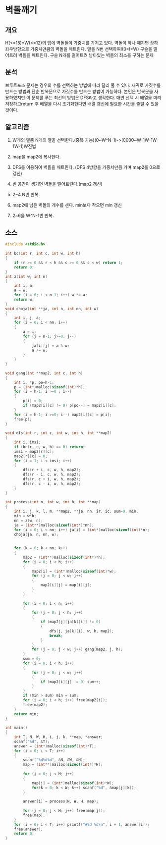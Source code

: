 # 벽돌깨기

## 개요

H(<=15)*W(<=12)의 맵에 벽돌들이 가중치를 가지고 있다. 벽돌이 하나 깨지면 상하좌우방향으로 가중치만큼의 벽돌을 깨트린다. 열을 N번 선택하여I(0<I<W) 구슬을 떨어트려 벽돌을 깨트린다. 구슬 N개를 떨어트려 남아있는 벽돌의 최소를 구하는 문제

## 분석

브루트포스 문제는 경우의 수를 선택하는 방법에 따라 달리 풀 수 있다. 재귀로 가짓수를 만드는 방법과 단순 반복문으로 가짓수를 만드는 방법이 가능하다. 본인은 반복문을 사용하였지만 이 문제를 푸는 최선의 방법은 DFS라고 생각한다. 매번 선택 시 배열을 미리 저장하고return 후 배열을 다시 초기화한다면 배열 갱신에 필요한 시간을 줄일 수 있을 것이다.

## 알고리즘

1. W개의 열중 N개의 열을 선택한다.(중복 가능)(0~W^N-1)->(0000~W-1W-1W-1W-1)W진법

2. map을 map2에 복사한다.

3. DFS를 이용하여 벽돌을 깨트린다. (DFS 4방향을 가중치만큼 가며 map2를 0으로 갱신)

4. 빈 공간이 생기면 벽돌을 떨어트린다.(map2 갱신)

5. 2~4 N번 반복.

6. map2에 남은 벽돌의 개수를 센다. min보다 작으면 min 갱신

7. 2~6을 W^N-1번 반복.

## 소스

```c
#include <stdio.h>
 
int bc(int r, int c, int w, int h)
{
    if (r >= 0 && r < h && c >= 0 && c < w) return 1;
    return 0;
}
int z(int w, int n)
{
    int i, a;
    a = w;
    for (i = 0; i < n-1; i++) w *= a;
    return w;
}
void choja(int **ja, int n, int nn, int w)
{
    int i, j, a;
    for (i = 0; i < nn; i++)
    {
        a = i;
        for (j = n-1; j>=0; j--)
        {
            ja[i][j] = a % w;
            a /= w;
        }
    }
}
 
void gang(int **map2, int c, int h)
{
    int i, *p, po=h-1;
    p = (int*)malloc(sizeof(int)*h);
    for (i = h-1; i >=0 ; i--)
    {
        p[i] = 0;
        if (map2[i][c] != 0) p[po--] = map2[i][c];
    }
    for (i = h-1; i >=0; i--) map2[i][c] = p[i];
    free(p);
}
 
void dfs(int r, int c, int w, int h, int **map2)
{
    int i, imsi;
    if (bc(r, c, w, h) == 0) return;
    imsi = map2[r][c];
    map2[r][c] = 0;
    for (i = 1; i < imsi; i++)
    {
        dfs(r + i, c, w, h, map2);
        dfs(r - i, c, w, h, map2);
        dfs(r, c + i, w, h, map2);
        dfs(r, c - i, w, h, map2);
    }
}
 
int process(int n, int w, int h, int **map)
{
    int i, j, k, l, m, **map2, **ja, nn, ir, ic, sum=0, min;
    min = w*h;
    nn = z(w, n);
    ja = (int**)malloc(sizeof(int*)*nn);
    for (i = 0; i < nn; i++) ja[i] = (int*)malloc(sizeof(int)*n);
    choja(ja, n, nn, w);
 
     
    for (k = 0; k < nn; k++)
    {
        map2 = (int**)malloc(sizeof(int*)*h);
        for (i = 0; i < h; i++)
        {
            map2[i] = (int*)malloc(sizeof(int)*w);
            for (j = 0; j < w; j++)
            {
                map2[i][j] = map[i][j];
            }
        }
 
        for (i = 0; i < n; i++)
        {
            for (j = 0; j < h; j++)
            {
                if (map2[j][ja[k][i]] != 0)
                {
                    dfs(j, ja[k][i], w, h, map2);
                    break;
                }
            }
            for (j = 0; j < w; j++) gang(map2, j, h);
        }
        sum = 0;
        for (i = 0; i < h; i++)
        {
            for (j = 0; j < w; j++)
            {
                if (map2[i][j] != 0) sum++;
            }
        }
        if (min > sum) min = sum;
        for (i = 0; i < h; i++) free(map2[i]);
        free(map2);
    }
    return min;
}
 
int main()
{
    int T, N, W, H, i, j, k, **map, *answer;
    scanf("%d", &T);
    answer = (int*)malloc(sizeof(int)*T);
    for (i = 0; i < T; i++)
    {
        scanf("%d%d%d", &N, &W, &H);
        map = (int**)malloc(sizeof(int*)*H);
 
        for (j = 0; j < H; j++)
        {
            map[j] = (int*)malloc(sizeof(int)*W);
            for(k = 0; k < W; k++) scanf("%d", &map[j][k]);
        }
 
        answer[i] = process(N, W, H, map);
 
        for (j = 0; j < H; j++) free(map[j]);
        free(map);
    }
    for (i = 0; i < T; i++) printf("#%d %d\n", i + 1, answer[i]);
    free(answer);
    return 0;
}
```

